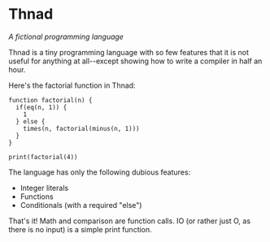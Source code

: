 # Thnad

_A fictional programming language_

Thnad is a tiny programming language with so few features that it is not useful for anything at all--except showing how to write a compiler in half an hour.

Here's the factorial function in Thnad:

    function factorial(n) {
      if(eq(n, 1)) {
        1
      } else {
        times(n, factorial(minus(n, 1)))
      }
    }
    
    print(factorial(4))

The language has only the following dubious features:

* Integer literals
* Functions
* Conditionals (with a required "else")

That's it! Math and comparison are function calls. IO (or rather just O, as there is no input) is a simple print function.
